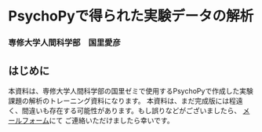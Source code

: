 # PsychoPyで得られた実験データの解析
### 専修大学人間科学部　国里愛彦

## はじめに
本資料は、専修大学人間科学部の国里ゼミで使用するPsychoPyで作成した実験課題の解析のトレーニング資料になります。
本資料は、まだ完成版には程遠く、間違いも存在する可能性があります。もし誤りなどがございましたら、
[メールフォーム](https://docs.google.com/forms/d/1OQ7pN-oQda1YwGvcTBga3oKkviI697uc9AQlGVhX2YI/viewform)にて
ご連絡いただけましたら幸いです。
